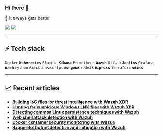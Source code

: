### Hi there 👋
🤝 It always gets better

[![](https://img.shields.io/badge/Medium-12100E?style=for-the-badge&logo=medium&logoColor=white)](#) 
[![](https://img.shields.io/badge/linkedin-%230077B5.svg?style=for-the-badge&logo=linkedin)](https://www.linkedin.com/in/henadence-anyam-665253104/) 

---
## ⚡ Tech stack

`Docker` **`Kubernetes`** `Elastic` **`Kibana`** `Prometheus` **`Wazuh`** `Gitlab` **`Jenkins`** `Grafana` **`Bash`** `Python` **`React`** `Javascript` **`MongoDB`** `NodeJS` **`Express`** `Terraform` **`NGINX`** 

---
## 📈 Recent articles


* <b> [Building IoC files for threat intelligence with Wazuh XDR](https://wazuh.com/blog/building-ioc-files-for-threat-intelligence-with-wazuh-xdr/)</b>
* <b> [Hunting for suspicious Windows LNK files with Wazuh XDR](https://wazuh.com/blog/hunting-for-suspicious-windows-lnk-files-with-wazuh-xdr/)</b>
* <b> [Detecting common Linux persistence techniques with Wazuh](https://wazuh.com/blog/detecting-common-linux-persistence-techniques-with-wazuh/)</b>
* <b> [Web shell attack detection with Wazuh](https://wazuh.com/blog/web-shell-attack-detection-with-wazuh/)</b>
* <b> [Docker container security monitoring with Wazuh](https://wazuh.com/blog/docker-container-security-monitoring-with-wazuh/)</b>
* <b> [RapperBot botnet detection and mitigation with Wazuh](https://wazuh.com/blog/rapperbot-botnet-detection-and-mitigation-with-wazuh/)</b>


<!--
**anyam17/anyam17** is a ✨ _special_ ✨ repository because its `README.md` (this file) appears on your GitHub profile.

Here are some ideas to get you started:

- 🔭 I’m currently working on ...
- 🌱 I’m currently learning ...
- 👯 I’m looking to collaborate on ...
- 🤔 I’m looking for help with ...
- 💬 Ask me about ...
- 📫 How to reach me: ...
- 😄 Pronouns: ...
- ⚡ Fun fact: ...
-->
